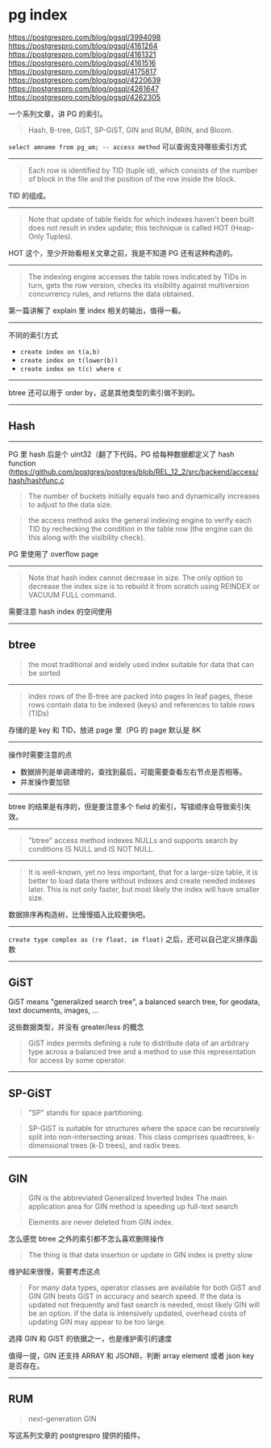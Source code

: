# pg index

https://postgrespro.com/blog/pgsql/3994098
https://postgrespro.com/blog/pgsql/4161264
https://postgrespro.com/blog/pgsql/4161321
https://postgrespro.com/blog/pgsql/4161516
https://postgrespro.com/blog/pgsql/4175817
https://postgrespro.com/blog/pgsql/4220639
https://postgrespro.com/blog/pgsql/4261647
https://postgrespro.com/blog/pgsql/4262305

一个系列文章，讲 PG 的索引。

> Hash, B-tree, GiST, SP-GiST, GIN and RUM, BRIN, and Bloom.

`select amname from pg_am; -- access method` 可以查询支持哪些索引方式

---

> Each row is identified by TID (tuple id), which consists of the number of block in the file and the position of the row inside the block.

TID 的组成。

---

> Note that update of table fields for which indexes haven't been built does not result in index update;
> this technique is called HOT (Heap-Only Tuples).

HOT 这个，至少开始看相关文章之前，我是不知道 PG 还有这种构造的。

---

> The indexing engine accesses the table rows indicated by TIDs in turn,
> gets the row version,
> checks its visibility against multiversion concurrency rules,
> and returns the data obtained.

第一篇讲解了 explain 里 index 相关的输出，值得一看。

---

不同的索引方式

- `create index on t(a,b)`
- `create index on t(lower(b))`
- `create index on t(c) where c`

---

btree 还可以用于 order by，这是其他类型的索引做不到的。

---

## Hash

---

PG 里 hash 后是个 uint32（翻了下代码，PG 给每种数据都定义了 hash function (https://github.com/postgres/postgres/blob/REL_12_2/src/backend/access/hash/hashfunc.c

> The number of buckets initially equals two and dynamically increases to adjust to the data size.

> the access method asks the general indexing engine to verify each TID by rechecking the condition in the table row
> (the engine can do this along with the visibility check).

PG 里使用了 overflow page

---

> Note that hash index cannot decrease in size.
> The only option to decrease the index size is to rebuild it from scratch using REINDEX or VACUUM FULL command.

需要注意 hash index 的空间使用

---

## btree

> the most traditional and widely used index
> suitable for data that can be sorted

---

> index rows of the B-tree are packed into pages
> In leaf pages, these rows contain data to be indexed (keys) and references to table rows (TIDs)

存储的是 key 和 TID，放进 page 里（PG 的 page 默认是 8K

---

操作时需要注意的点

- 数据排列是单调递增的，查找到最后，可能需要查看左右节点是否相等。
- 并发操作要加锁

---

btree 的结果是有序的，但是要注意多个 field 的索引，写错顺序会导致索引失效。

---

> "btree" access method indexes NULLs and supports search by conditions IS NULL and IS NOT NULL.

---

> It is well-known, yet no less important, that for a large-size table, it is better to load data there without indexes and create needed indexes later. This is not only faster, but most likely the index will have smaller size.

数据排序再构造树，比慢慢插入比较要快吧。

---

`create type complex as (re float, im float)` 之后，还可以自己定义排序函数

---

## GiST

GiST means "generalized search tree", a balanced search tree, for geodata, text documents, images, ...

这些数据类型，并没有 greater/less 的概念

> GiST index permits defining a rule to distribute data of an arbitrary type across a balanced tree and a method to use this representation for access by some operator.

---

## SP-GiST

> "SP" stands for space partitioning.

> SP-GiST is suitable for structures where the space can be recursively split into non-intersecting areas. This class comprises quadtrees, k-dimensional trees (k-D trees), and radix trees.

---

## GIN

> GIN is the abbreviated Generalized Inverted Index
> The main application area for GIN method is speeding up full-text search

> Elements are never deleted from GIN index.

怎么感觉 btree 之外的索引都不怎么喜欢删除操作

> The thing is that data insertion or update in GIN index is pretty slow

维护起来很慢，需要考虑这点

> For many data types, operator classes are available for both GiST and GIN
> GIN beats GiST in accuracy and search speed.
> If the data is updated not frequently and fast search is needed, most likely GIN will be an option.
> if the data is intensively updated, overhead costs of updating GIN may appear to be too large.

选择 GIN 和 GiST 的依据之一，也是维护索引的速度

值得一提，GIN 还支持 ARRAY 和 JSONB，判断 array element 或者 json key 是否存在。

---

## RUM

> next-generation GIN

写这系列文章的 postgrespro 提供的插件。

